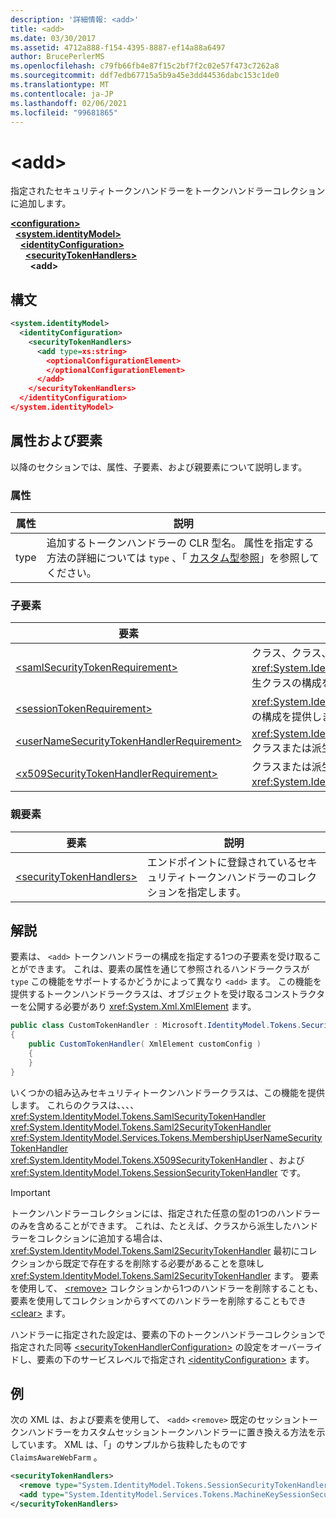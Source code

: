 ```yaml
---
description: '詳細情報: <add>'
title: <add>
ms.date: 03/30/2017
ms.assetid: 4712a888-f154-4395-8887-ef14a88a6497
author: BrucePerlerMS
ms.openlocfilehash: c79fb66fb4e87f15c2bf7f2c02e57f473c7262a8
ms.sourcegitcommit: ddf7edb67715a5b9a45e3dd44536dabc153c1de0
ms.translationtype: MT
ms.contentlocale: ja-JP
ms.lasthandoff: 02/06/2021
ms.locfileid: "99681865"
---
```

# \<add>

指定されたセキュリティトークンハンドラーをトークンハンドラーコレクションに追加します。  
  
[**\<configuration>**](../configuration-element.md)\
&nbsp;&nbsp;[**\<system.identityModel>**](system-identitymodel.md)\
&nbsp;&nbsp;&nbsp;&nbsp;[**\<identityConfiguration>**](identityconfiguration.md)\
&nbsp;&nbsp;&nbsp;&nbsp;&nbsp;&nbsp;[**\<securityTokenHandlers>**](securitytokenhandlers.md)\
&nbsp;&nbsp;&nbsp;&nbsp;&nbsp;&nbsp;&nbsp;&nbsp;**\<add>**  
  
## <a name="syntax"></a>構文  
  
```xml  
<system.identityModel>  
  <identityConfiguration>  
    <securityTokenHandlers>  
      <add type=xs:string>  
        <optionalConfigurationElement>  
        </optionalConfigurationElement>  
      </add>  
    </securityTokenHandlers>  
  </identityConfiguration>  
</system.identityModel>  
```  
  
## <a name="attributes-and-elements"></a>属性および要素  

 以降のセクションでは、属性、子要素、および親要素について説明します。  
  
### <a name="attributes"></a>属性  
  
|属性|説明|  
|---------------|-----------------|  
|type|追加するトークンハンドラーの CLR 型名。 属性を指定する方法の詳細については `type` 、「 [カスタム型参照](/previous-versions/windows-identity-foundation/gg638728(v=msdn.10)#custom-type-references)」を参照してください。|  
  
### <a name="child-elements"></a>子要素  
  
|要素|説明|  
|-------------|-----------------|  
|[\<samlSecurityTokenRequirement>](samlsecuritytokenrequirement.md)|クラス、クラス、 <xref:System.IdentityModel.Tokens.SamlSecurityTokenHandler> <xref:System.IdentityModel.Tokens.Saml2SecurityTokenHandler> またはこれらのクラスの派生クラスの構成を提供します。|  
|[\<sessionTokenRequirement>](sessiontokenrequirement.md)|<xref:System.IdentityModel.Tokens.SessionSecurityTokenHandler>クラスまたは派生クラスの構成を提供します。|  
|[\<userNameSecurityTokenHandlerRequirement>](usernamesecuritytokenhandlerrequirement.md)|<xref:System.IdentityModel.Services.Tokens.MembershipUserNameSecurityTokenHandler>クラスまたは派生クラスの構成を提供します。|  
|[\<x509SecurityTokenHandlerRequirement>](x509securitytokenhandlerrequirement.md)|クラスまたは派生クラスのオプションの構成を提供 <xref:System.IdentityModel.Tokens.X509SecurityTokenHandler> します。|  
  
### <a name="parent-elements"></a>親要素  
  
|要素|説明|  
|-------------|-----------------|  
|[\<securityTokenHandlers>](securitytokenhandlers.md)|エンドポイントに登録されているセキュリティトークンハンドラーのコレクションを指定します。|  
  
## <a name="remarks"></a>解説  

 要素は、 `<add>` トークンハンドラーの構成を指定する1つの子要素を受け取ることができます。 これは、要素の属性を通じて参照されるハンドラークラスが `type` この機能をサポートするかどうかによって異なり `<add>` ます。 この機能を提供するトークンハンドラークラスは、オブジェクトを受け取るコンストラクターを公開する必要があり <xref:System.Xml.XmlElement> ます。  

```csharp  
public class CustomTokenHandler : Microsoft.IdentityModel.Tokens.SecurityTokenHandler  
{  
    public CustomTokenHandler( XmlElement customConfig )  
    {  
    }  
}  
```  
  
 いくつかの組み込みセキュリティトークンハンドラークラスは、この機能を提供します。 これらのクラスは、、、、 <xref:System.IdentityModel.Tokens.SamlSecurityTokenHandler> <xref:System.IdentityModel.Tokens.Saml2SecurityTokenHandler> <xref:System.IdentityModel.Services.Tokens.MembershipUserNameSecurityTokenHandler> <xref:System.IdentityModel.Tokens.X509SecurityTokenHandler> 、および <xref:System.IdentityModel.Tokens.SessionSecurityTokenHandler> です。  
  
> [!IMPORTANT]
> トークンハンドラーコレクションには、指定された任意の型の1つのハンドラーのみを含めることができます。 これは、たとえば、クラスから派生したハンドラーをコレクションに追加する場合は、 <xref:System.IdentityModel.Tokens.Saml2SecurityTokenHandler> 最初にコレクションから既定で存在するを削除する必要があることを意味し <xref:System.IdentityModel.Tokens.Saml2SecurityTokenHandler> ます。 要素を使用して、 [\<remove>](remove.md) コレクションから1つのハンドラーを削除することも、要素を使用してコレクションからすべてのハンドラーを削除することもでき [\<clear>](clear.md) ます。  
  
 ハンドラーに指定された設定は、要素の下のトークンハンドラーコレクションで指定された同等 [\<securityTokenHandlerConfiguration>](securitytokenhandlerconfiguration.md) の設定をオーバーライドし、要素の下のサービスレベルで指定され [\<identityConfiguration>](identityconfiguration.md) ます。  
  
## <a name="example"></a>例  

 次の XML は、および要素を使用して、 `<add>` `<remove>` 既定のセッショントークンハンドラーをカスタムセッショントークンハンドラーに置き換える方法を示しています。 XML は、「」のサンプルから抜粋したものです `ClaimsAwareWebFarm` 。  
  
```xml  
<securityTokenHandlers>  
  <remove type="System.IdentityModel.Tokens.SessionSecurityTokenHandler, System.IdentityModel, Version=4.0.0.0, Culture=neutral, PublicKeyToken=b77a5c561934e089" />  
  <add type="System.IdentityModel.Services.Tokens.MachineKeySessionSecurityTokenHandler, System.IdentityModel.Services, Version=4.0.0.0, Culture=neutral, PublicKeyToken=b77a5c561934e089" />  
</securityTokenHandlers>  
```

